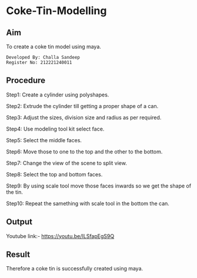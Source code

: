 # Coke-Tin-Modelling
## Aim

To create a coke tin model using maya.
```
Developed By: Challa Sandeep
Register No: 212221240011
```
## Procedure

Step1: Create a cylinder using polyshapes.

Step2: Extrude the cylinder till getting a proper shape of a can.

Step3: Adjust the sizes, division size and radius as per required.

Step4: Use modeling tool kit select face.

Step5: Select the middle faces.

Step6: Move those to one to the top and the other to the bottom.

Step7: Change the view of the scene to split view.

Step8: Select the top and bottom faces.

Step9: By using scale tool move those faces inwards so we get the shape of the tin.

Step10: Repeat the samething with scale tool in the bottom the can.

## Output

Youtube link:- https://youtu.be/ILSfapEgS9Q

## Result

Therefore a coke tin is successfully created using maya.
